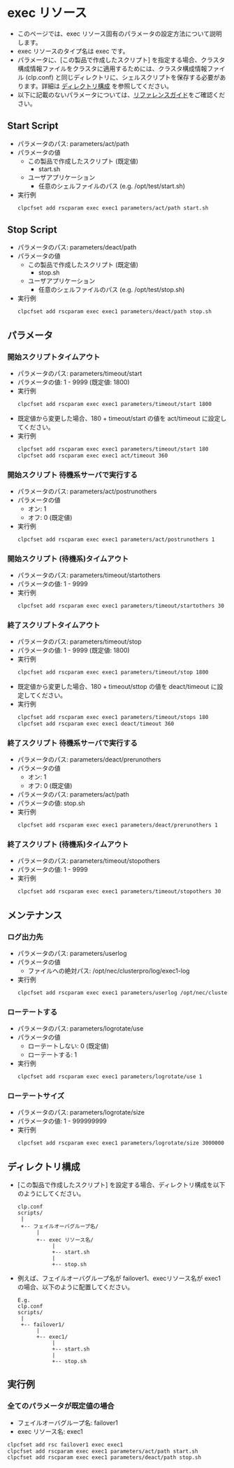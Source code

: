 # exec リソース
- このページでは、exec リソース固有のパラメータの設定方法について説明します。
- exec リソースのタイプ名は exec です。
- パラメータに、[この製品で作成したスクリプト] を指定する場合、クラスタ構成情報ファイルをクラスタに適用するためには、クラスタ構成情報ファイル (clp.conf) と同じディレクトリに、シェルスクリプトを保存する必要があります。詳細は [ディレクトリ構成](#ディレクトリ構成) を参照してください。
- 以下に記載のないパラメータについては、[リファレンスガイド](https://docs.nec.co.jp/sites/default/files/minisite/static/86695069-1c24-46d5-a3bf-72e81db4e4a7/clp_x43_linux/L43_RG_JP/L_RG_08.html#parameters-list-clpcfset-command)をご確認ください。

## Start Script
- パラメータのパス: parameters/act/path
- パラメータの値
  - この製品で作成したスクリプト (既定値)
    - start.sh
  - ユーザアプリケーション
    - 任意のシェルファイルのパス (e.g. /opt/test/start.sh)
- 実行例
  ```sh
  clpcfset add rscparam exec exec1 parameters/act/path start.sh
  ```

## Stop Script
- パラメータのパス: parameters/deact/path
- パラメータの値
  - この製品で作成したスクリプト (既定値)
    - stop.sh
  - ユーザアプリケーション
    - 任意のシェルファイルのパス (e.g. /opt/test/stop.sh)
- 実行例
  ```sh
  clpcfset add rscparam exec exec1 parameters/deact/path stop.sh
  ```
## パラメータ
### 開始スクリプトタイムアウト
- パラメータのパス: parameters/timeout/start
- パラメータの値: 1 - 9999 (既定値: 1800)
- 実行例
  ```sh
  clpcfset add rscparam exec exec1 parameters/timeout/start 1800
  ```
- 既定値から変更した場合、180 + timeout/start の値を act/timeout に設定してください。
- 実行例 
  ```sh
  clpcfset add rscparam exec exec1 parameters/timeout/start 180
  clpcfset add rscparam exec exec1 act/timeout 360
  ``` 
### 開始スクリプト 待機系サーバで実行する
- パラメータのパス: parameters/act/postrunothers
- パラメータの値
  - オン: 1
  - オフ: 0 (既定値)
- 実行例
  ```sh
  clpcfset add rscparam exec exec1 parameters/act/postrunothers 1
  ```
 
### 開始スクリプト (待機系)タイムアウト
- パラメータのパス: parameters/timeout/startothers
- パラメータの値: 1 - 9999
- 実行例
  ```sh
  clpcfset add rscparam exec exec1 parameters/timeout/startothers 30
  ```
### 終了スクリプトタイムアウト
- パラメータのパス: parameters/timeout/stop
- パラメータの値: 1 - 9999 (既定値: 1800)
- 実行例
  ```sh
  clpcfset add rscparam exec exec1 parameters/timeout/stop 1800
  ```
- 既定値から変更した場合、180 + timeout/sttop の値を deact/timeout に設定してください。
- 実行例 
  ```sh
  clpcfset add rscparam exec exec1 parameters/timeout/stops 180
  clpcfset add rscparam exec exec1 deact/timeout 360
  ``` 

### 終了スクリプト 待機系サーバで実行する
- パラメータのパス: parameters/deact/prerunothers
- パラメータの値
  - オン: 1
  - オフ: 0 (既定値)
- パラメータのパス: parameters/act/path
- パラメータの値: stop.sh
- 実行例
  ```sh
  clpcfset add rscparam exec exec1 parameters/deact/prerunothers 1
  ```

### 終了スクリプト (待機系)タイムアウト
- パラメータのパス: parameters/timeout/stopothers
- パラメータの値: 1 - 9999
- 実行例
  ```sh
  clpcfset add rscparam exec exec1 parameters/timeout/stopothers 30
  ```

## メンテナンス
### ログ出力先
- パラメータのパス: parameters/userlog
- パラメータの値
  - ファイルへの絶対パス: /opt/nec/clusterpro/log/exec1-log
- 実行例
  ```sh
  clpcfset add rscparam exec exec1 parameters/userlog /opt/nec/clusterpro/log/exec1-log
  ```
### ローテートする
- パラメータのパス: parameters/logrotate/use
- パラメータの値
  - ローテートしない: 0 (既定値)
  - ローテートする: 1
- 実行例
  ```sh 
  clpcfset add rscparam exec exec1 parameters/logrotate/use 1
  ```

### ローテートサイズ
- パラメータのパス: parameters/logrotate/size
- パラメータの値: 1 - 999999999
- 実行例
  ```sh 
  clpcfset add rscparam exec exec1 parameters/logrotate/size 3000000
  ```
## ディレクトリ構成
- [この製品で作成したスクリプト] を設定する場合、ディレクトリ構成を以下のようにしてください。
  ```
  clp.conf
  scripts/
   |
   +-- フェイルオーバグループ名/ 
        |
        +-- exec リソース名/ 
             |
             +-- start.sh
             |
             +-- stop.sh
  ```
- 例えば、フェイルオーバグループ名が failover1、execリソース名が exec1 の場合、以下のように配置してください。
  ```
  E.g.
  clp.conf
  scripts/
   |
   +-- failover1/ 
        |
        +-- exec1/ 
             |
             +-- start.sh
             |
             +-- stop.sh
  ```
## 実行例
### 全てのパラメータが既定値の場合
- フェイルオーバグループ名: failover1
- exec リソース名: exec1
```sh
clpcfset add rsc failover1 exec exec1
clpcfset add rscparam exec exec1 parameters/act/path start.sh
clpcfset add rscparam exec exec1 parameters/deact/path stop.sh
```